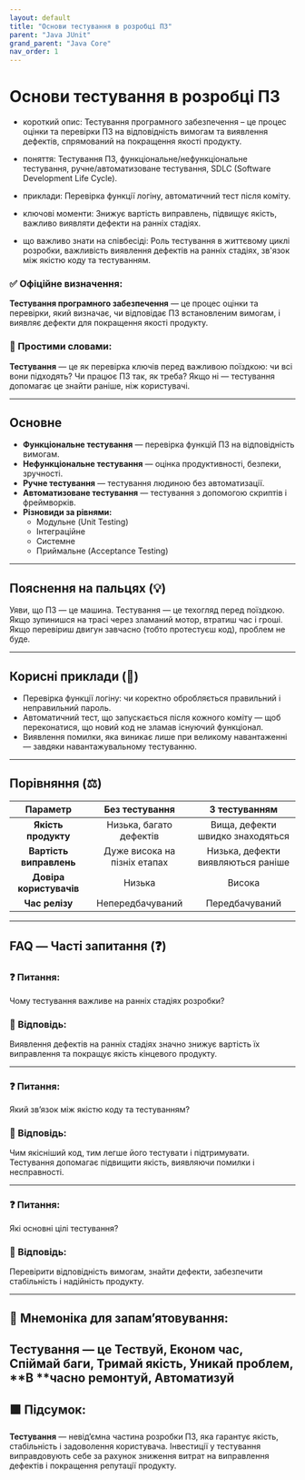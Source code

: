 ```yaml
---
layout: default
title: "Основи тестування в розробці ПЗ"
parent: "Java JUnit"
grand_parent: "Java Core"
nav_order: 1
---
```


# Основи тестування в розробці ПЗ

* короткий опис: Тестування програмного забезпечення – це процес оцінки та перевірки ПЗ на відповідність вимогам та виявлення дефектів, спрямований на покращення якості продукту.

* поняття: Тестування ПЗ, функціональне/нефункціональне тестування, ручне/автоматизоване тестування, SDLC (Software Development Life Cycle).

* приклади: Перевірка функції логіну, автоматичний тест після коміту.

* ключові моменти: Знижує вартість виправлень, підвищує якість, важливо виявляти дефекти на ранніх стадіях.

* що важливо знати на співбесіді: Роль тестування в життєвому циклі розробки, важливість виявлення дефектів на ранніх стадіях, зв'язок між якістю коду та тестуванням.

### **✅ Офіційне визначення:**

**Тестування програмного забезпечення** — це процес оцінки та перевірки, який визначає, чи відповідає ПЗ встановленим вимогам, і виявляє дефекти для покращення якості продукту.

### **🧠 Простими словами:**

**Тестування** — це як перевірка ключів перед важливою поїздкою: чи всі вони підходять? Чи працює ПЗ так, як треба? Якщо ні — тестування допомагає це знайти раніше, ніж користувачі.

---

## **Основне**

* **Функціональне тестування** — перевірка функцій ПЗ на відповідність вимогам.
* **Нефункціональне тестування** — оцінка продуктивності, безпеки, зручності.
* **Ручне тестування** — тестування людиною без автоматизації.
* **Автоматизоване тестування** — тестування з допомогою скриптів і фреймворків.
* **Різновиди за рівнями:**
  * Модульне (Unit Testing)
  * Інтеграційне
  * Системне
  * Приймальне (Acceptance Testing)

---

## **Пояснення на пальцях (💡)**

Уяви, що ПЗ — це машина. Тестування — це техогляд перед поїздкою. Якщо зупинишся на трасі через зламаний мотор, втратиш
час і гроші. Якщо перевіриш двигун завчасно (тобто протестуєш код), проблем не буде.

---

## **Корисні приклади (🧪)**

* Перевірка функції логіну: чи коректно обробляється правильний і неправильний пароль.
* Автоматичний тест, що запускається після кожного коміту — щоб переконатися, що новий код не зламав існуючий
  функціонал.
* Виявлення помилки, яка виникає лише при великому навантаженні — завдяки навантажувальному тестуванню.

---

## **Порівняння (⚖️)**

|        Параметр         |        Без тестування        |           З тестуванням            |
|:-----------------------:|:----------------------------:|:----------------------------------:|
|   **Якість продукту**   |   Низька, багато дефектів    |  Вища, дефекти швидко знаходяться  |
| **Вартість виправлень** | Дуже висока на пізніх етапах | Низька, дефекти виявляються раніше |
| **Довіра користувачів** |            Низька            |               Висока               |
|     **Час релізу**      |       Непередбачуваний       |           Передбачуваний           |

---

## **FAQ — Часті запитання (❓)**

### **❓ Питання:**

 Чому тестування важливе на ранніх стадіях розробки?

### **💬 Відповідь:**

Виявлення дефектів на ранніх стадіях значно знижує вартість їх виправлення та покращує якість кінцевого продукту.

---

### **❓ Питання:**

 Який зв’язок між якістю коду та тестуванням?

### **💬 Відповідь:**

Чим якісніший код, тим легше його тестувати і підтримувати. Тестування допомагає підвищити якість, виявляючи помилки і
несправності.

---

### **❓ Питання:**

 Які основні цілі тестування?

### **💬 Відповідь:**

Перевірити відповідність вимогам, знайти дефекти, забезпечити стабільність і надійність продукту.

---

## **🧠 Мнемоніка для запам’ятовування:**

Тестування — це **Т**ествуй, **Е**коном час, **С**піймай баги, **Т**римай якість, **У**никай проблем, **В
**часно ремонтуй, **А**втоматизуй
---

## **🟩 Підсумок:**

**Тестування** — невід’ємна частина розробки ПЗ, яка гарантує якість, стабільність і задоволення користувача. Інвестиції
у тестування виправдовують себе за рахунок зниження витрат на виправлення дефектів і покращення репутації продукту.
